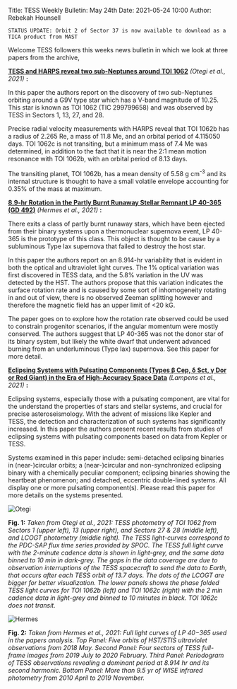 Title: TESS Weekly Bulletin: May 24th
Date: 2021-05-24 10:00
Author: Rebekah Hounsell

`STATUS UPDATE: Orbit 2 of Sector 37 is now available to download as a TICA product from MAST`

Welcome TESS followers this weeks news bulletin in which we look at three papers from the archive, 

**[TESS and HARPS reveal two sub-Neptunes around TOI 1062](https://arxiv.org/abs/2105.01945)** *(Otegi et al., 2021)* **:**

In this paper the authors report on the discovery of two sub-Neptunes orbiting around a G9V type star which has a V-band magnitude of 10.25. This star is known as TOI 1062 (TIC 299799658) and was observed by TESS in Sectors 1, 13, 27, and 28. 

Precise radial velocity measurements with HARPS reveal that TOI 1062b has a  radius of 2.265 Re, a mass of 11.8 Me, and an orbital period of 4.115050 days. TOI 1062c is not transiting, but a minimum mass of 7.4 Me was determined, in addition to the fact that it is near the 2:1 mean motion resonance with TOI 1062b, with an orbital period of 8.13  days. 

The transiting planet, TOI 1062b, has a mean density of  5.58 g cm<sup>-3</sup> and its internal structure is thought to have a small volatile envelope accounting for 0.35% of the mass at maximum.

**[8.9-hr Rotation in the Partly Burnt Runaway Stellar Remnant LP 40-365 (GD 492)](https://arxiv.org/abs/2105.06480)** *(Hermes et al.,  2021)* **:**

There exits a class of partly burnt runaway stars, which have been ejected from their binary systems upon a thermonuclear supernova event, LP 40-365 is the prototype of this class. This object is thought to be cause by a subluminous Type Iax supernova that failed to destroy the host star. 

In this paper the authors report on an 8.914-hr variability that is evident in both the optical and ultraviolet light curves. The 1% optical variation was first discovered in TESS data, and the 5.8% variation in the UV was detected by the HST. The authors propose that this variation indicates the surface rotation rate and is caused by some sort of inhomogeneity rotating in and out of view, there is no observed Zeeman splitting however and therefore the magnetic field has an upper limit of <20 kG.

The paper goes on to explore how the rotation rate observed could be used to constrain progenitor scenarios, if the angular momentum were mostly conserved. The authors suggest that LP 40-365 was not the donor star of its binary system, but likely the  white dwarf that underwent advanced burning from an underluminous (Type Iax) supernova. See this paper for more detail.

**[Eclipsing Systems with Pulsating Components (Types β Cep, δ Sct, γ Dor or Red Giant) in the Era of High-Accuracy Space Data](https://arxiv.org/abs/2105.04463)** *(Lampens et al.,  2021)* **:**

Eclipsing systems, especially those with a pulsating component, are vital for the understand the properties of stars and stellar systems, and crucial for precise asteroseismology. With the advent of missions like Kepler and TESS, the detection and characterization of such systems has significantly increased. In this paper the authors present recent results from studies of eclipsing systems with pulsating components based on data from Kepler or TESS. 

Systems examined in this paper include: semi-detached eclipsing binaries in (near-)circular orbits; a (near-)circular and non-synchronized eclipsing binary with a chemically peculiar component; eclipsing binaries showing the heartbeat phenomenon; and detached, eccentric double-lined systems. All display one or more pulsating component(s). Please read this paper for more details on the systems presented.

![Otegi](images/Otegi.png)

**Fig. 1:** *Taken from Otegi et al., 2021: TESS photometry of TOI 1062 from Sectors 1 (upper left), 13 (upper right), and Sectors 27 & 28 (middle left), and LCOGT photometry (middle right). The TESS light-curves correspond to the PDC-SAP flux time series provided by SPOC. The TESS full light curve with the 2-minute cadence data is shown in light-grey, and the same data binned to 10 min in dark-grey. The gaps in the data coverage are due to observation interruptions of the TESS spacecraft to send the data to Earth, that occurs after each TESS orbit of 13.7 days. The dots of the LCOGT are bigger for better visualization. The lower panels shows the phase folded TESS light curves for TOI 1062b (left) and TOI 1062c (right) with the 2 min cadence data in light-grey and binned to 10 minutes in black. TOI 1062c does not transit.*

![Hermes](images/Hermes.png)

**Fig. 2:** *Taken from Hermes et al., 2021: Full light curves of LP 40−365 used in the papers analysis. Top Panel: Five orbits of HST/STIS ultraviolet observations from 2018 May. Second Panel: Four sectors of TESS full-frame images from 2019 July to 2020 February. Third Panel: Periodogram of TESS observations revealing a dominant period at 8.914 hr and its second harmonic. Bottom Panel: More than 9.5 yr of WISE infrared photometry from 2010 April to 2019 November.* 


